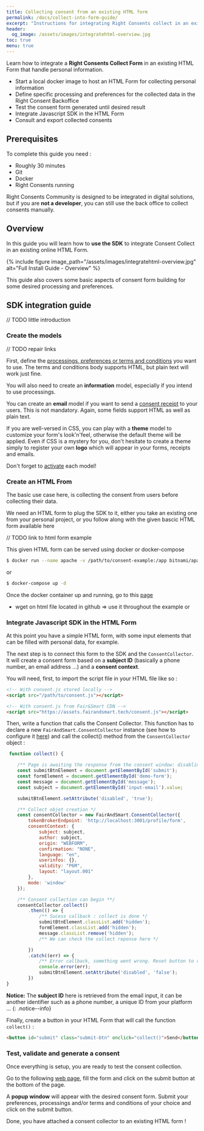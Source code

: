 ```yaml
---
title: Collecting consent from an existing HTML form 
permalink: /docs/collect-into-form-guide/ 
excerpt: "Instructions for integrating Right Consents collect in an existing HTML Form without any specific technical skill."
header:
  og_image: /assets/images/integratehtml-overview.jpg
toc: true 
menu: true
---
```


Learn how to integrate a **Right Consents Collect Form** in an existing HTML Form that handle personal information.

- Start a local docker image to host an HTML Form for collecting personal information
- Define specific processing and preferences for the collected data in the Right Consent Backoffice
- Test the consent form generated until desired result
- Integrate Javascript SDK in the HTML Form
- Consult and export collected consents

## Prerequisites

To complete this guide you need :

- Roughly 30 minutes
- Git
- Docker
- Right Consents running

Right Consents Community is designed to be integrated in digital solutions, but if you are **not a developer**, you can
still use the back office to collect consents manually.

## Overview

In this guide you will learn how to **use the SDK** to integrate Consent Collect in an existing online HTML Form.

{% include figure image_path="/assets/images/integratehtml-overview.jpg" alt="Full Install Guide - Overview" %}

This guide also covers some basic aspects of consent form building for some desired processing and preferences.

## SDK integration guide

// TODO little introduction

### Create the models

// TODO repair links

First, define the [processings, preferences or terms and conditions](/docs/model-types) you want to use. The terms and
conditions body supports HTML, but plain text will work just fine.

You will also need to create an **information** model, especially if you intend to use processings.

You can create an **email** model if you want to send a [consent receipt](/docs/records-receipts) to your users. This is
not mandatory. Again, some fields support HTML as well as plain text.

If you are well-versed in CSS, you can play with a **theme** model to customize your form's look'n'feel, otherwise the
default theme will be applied. Even if CSS is a mystery for you, don't hesitate to create a theme simply to register
your own **logo** which will appear in your forms, receipts and emails.

Don't forget to [activate](/docs/model-lifecycle) each model!

### Create an HTML From

The basic use case here, is collecting the consent from users before collecting their data.

We need an HTML form to plug the SDK to it, either you take an existing one from your personal project, or you follow
along with the given bascic HTML form available here

// TODO link to html form example

This given HTML form can be served using docker or docker-compose

```bash
$ docker run --name apache -v /path/to/consent-example:/app bitnami/apache:latest -p 1180:1180
```

or

```bash
$ docker-compose up -d
```

Once the docker container up and running, go to this [page](http://localhost:1180/index.html)

- wget on html file located in github => use it throughout the example or

### Integrate Javascript SDK in the HTML Form

At this point you have a simple HTML form, with some input elements that can be filled with personal data, for example.

The next step is to connect this form to the SDK and the `ConsentCollector`. It will create a consent
form based on a **subject ID** (basically a phone number, an email address ...) and a **consent context**.

You will need, first, to import the script file in your HTML file like so :

```html
<!-- With consent.js stored locally -->
<script src="/path/to/consent.js"></script>

<!-- With consent.js from Fair&Smart CDN -->
<script src="https://assets.fairandsmart.tech/consent.js"></script>
```

Then, write a function that calls the Consent Collector. This function has to declare a
new ```FairAndSmart.ConsentCollector``` instance (see how to configure it [here](/docs/sdk)) and call the collect()
method from the `ConsentCollector` object :

```javascript
 function collect() {

    /** Page is awaiting the response from the consent window: disabling submit button **/
    const submitBtnElement = document.getElementById('submit');
    const formElement = document.getElementById('demo-form');
    const message = document.getElementById('message');
    const subject = document.getElementById('input-email').value;

    submitBtnElement.setAttribute('disabled', 'true');

    /** Collect objet creation */
    const consentCollector = new FairAndSmart.ConsentCollector({
        tokenBrokerEndpoint: 'http://localhost:3001/profile/form',
        consentContext: {
            subject: subject,
            author: subject,
            origin: "WEBFORM",
            confirmation: "NONE",
            language: "en",
            userinfos: {},
            validity: "P6M",
            layout: "layout.001"
        },
        mode: 'window'
    });

    /** Consent collection can begin **/
    consentCollector.collect()
        .then(() => {
            /** Sucess callback : collect is done */
            submitBtnElement.classList.add('hidden');
            formElement.classList.add('hidden');
            message.classList.remove('hidden');
            /** We can check the collect reponse here */

        })
        .catch((err) => {
            /** Error callback, something went wrong. Reset button to retry the consent collect */
            console.error(err);
            submitBtnElement.setAttribute('disabled', 'false');
        })
}
```

<i class="fa fa-info-circle"></i> <b>Notice:</b> The **subject ID** here is retrieved from the email input, it can be another identifier such as a phone number, a unique ID from your platform ...
{: .notice--info}


Finally, create a button in your HTML Form that will call the function ```collect()``` :

```html
<button id="submit" class="submit-btn" onclick="collect()">Send</button>
```

### Test, validate and generate a consent

Once everything is setup, you are ready to test the consent collection.

Go to the following [web page](http://localhost:1180/index.html), fill the form and click on the submit button at the bottom of the page.

A **popup window** will appear with the desired consent form. Submit your preferences, processings and/or terms and conditions of your choice and click on the submit button.

Done, you have attached a consent collector to an existing HTML form !


[comment]: <> (### Consult collected consents via the back-office)

[comment]: <> (- access backoffice, see consent list / by user)

[comment]: <> (- export list of consents)

[comment]: <> (### The one-shot form approach)

[comment]: <> (Use the [form editor]&#40;/docs/consent-context&#41; to create the form of your dreams:)

[comment]: <> (- Elements section:)

[comment]: <> (  - your **information** model will be automatically selected)

[comment]: <> (  - assemble your **processings and preferences** in the desired order or select your **terms and conditions**)

[comment]: <> (- Preview section:)

[comment]: <> (  - choose an [orientation]&#40;/docs/themes&#41;, whether the footer should be sticky &#40;always visible&#41; and select your **theme**)

[comment]: <> (- Options section:)

[comment]: <> (  - enter your **end-user's subject ID**: it can be a simple number, the user's first and last names... but it cannot be changed afterwards and it MUST be **unique**)

[comment]: <> (  - choose a lifespan for the consent)

[comment]: <> (  - choose a [confirmation method]&#40;/docs/confirmation&#41; if you want to double-check your user's identity or reassure them on the process)

[comment]: <> (  - choose whether the users should receive a **notification email** &#40;with the **receipt**&#41; upon submitting their consent: if so, choose the **email** model and enter the user's email address)

[comment]: <> (Finally, click on the **"Get API call URL"** button, and simply send the generated URL to your user - or directly open the form in your browser if they are standing next to you. Have then fill in the form, submit and voilà!)

[comment]: <> (### The operator approach)

[comment]: <> (If you found the previous process cumbersome, and/or if you really have few data elements, you may prefer to collect consent **without even generating any form**.)

[comment]: <> (To do this, enter your **end-user's subject ID** in the search bar at the top of the back office. This will create a specific [operator page]&#40;/docs/operator-access&#41; where you can manually enter the user's consent on their behalf. You have the possibility to have the system send them a **notification email**, but it is again optional.)
